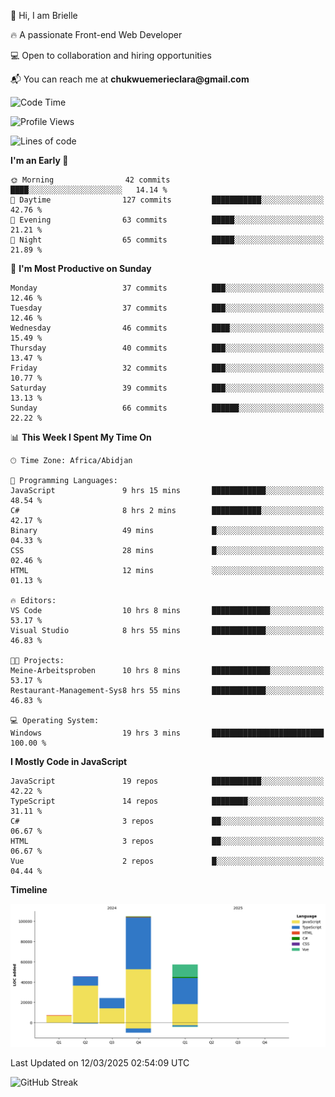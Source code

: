 <div align="left">
  <p>👋 Hi, I am Brielle</p>
  <p>🔥 A passionate Front-end Web Developer</p>
  <p>💻 Open to collaboration and hiring opportunities</p>
  <p>📬 You can reach me at <strong>chukwuemerieclara@gmail.com</strong></p>
</div>


 
 <!--START_SECTION:waka-->
![Code Time](http://img.shields.io/badge/Code%20Time-523%20hrs%209%20mins-blue)

![Profile Views](http://img.shields.io/badge/Profile%20Views-0-blue)

![Lines of code](https://img.shields.io/badge/From%20Hello%20World%20I%27ve%20Written-239.1%20thousand%20lines%20of%20code-blue)

**I'm an Early 🐤** 

```text
🌞 Morning                42 commits          ████░░░░░░░░░░░░░░░░░░░░░   14.14 % 
🌆 Daytime                127 commits         ███████████░░░░░░░░░░░░░░   42.76 % 
🌃 Evening                63 commits          █████░░░░░░░░░░░░░░░░░░░░   21.21 % 
🌙 Night                  65 commits          █████░░░░░░░░░░░░░░░░░░░░   21.89 % 
```
📅 **I'm Most Productive on Sunday** 

```text
Monday                   37 commits          ███░░░░░░░░░░░░░░░░░░░░░░   12.46 % 
Tuesday                  37 commits          ███░░░░░░░░░░░░░░░░░░░░░░   12.46 % 
Wednesday                46 commits          ████░░░░░░░░░░░░░░░░░░░░░   15.49 % 
Thursday                 40 commits          ███░░░░░░░░░░░░░░░░░░░░░░   13.47 % 
Friday                   32 commits          ███░░░░░░░░░░░░░░░░░░░░░░   10.77 % 
Saturday                 39 commits          ███░░░░░░░░░░░░░░░░░░░░░░   13.13 % 
Sunday                   66 commits          ██████░░░░░░░░░░░░░░░░░░░   22.22 % 
```


📊 **This Week I Spent My Time On** 

```text
🕑︎ Time Zone: Africa/Abidjan

💬 Programming Languages: 
JavaScript               9 hrs 15 mins       ████████████░░░░░░░░░░░░░   48.54 % 
C#                       8 hrs 2 mins        ███████████░░░░░░░░░░░░░░   42.17 % 
Binary                   49 mins             █░░░░░░░░░░░░░░░░░░░░░░░░   04.33 % 
CSS                      28 mins             █░░░░░░░░░░░░░░░░░░░░░░░░   02.46 % 
HTML                     12 mins             ░░░░░░░░░░░░░░░░░░░░░░░░░   01.13 % 

🔥 Editors: 
VS Code                  10 hrs 8 mins       █████████████░░░░░░░░░░░░   53.17 % 
Visual Studio            8 hrs 55 mins       ████████████░░░░░░░░░░░░░   46.83 % 

🐱‍💻 Projects: 
Meine-Arbeitsproben      10 hrs 8 mins       █████████████░░░░░░░░░░░░   53.17 % 
Restaurant-Management-Sys8 hrs 55 mins       ████████████░░░░░░░░░░░░░   46.83 % 

💻 Operating System: 
Windows                  19 hrs 3 mins       █████████████████████████   100.00 % 
```

**I Mostly Code in JavaScript** 

```text
JavaScript               19 repos            ███████████░░░░░░░░░░░░░░   42.22 % 
TypeScript               14 repos            ████████░░░░░░░░░░░░░░░░░   31.11 % 
C#                       3 repos             ██░░░░░░░░░░░░░░░░░░░░░░░   06.67 % 
HTML                     3 repos             ██░░░░░░░░░░░░░░░░░░░░░░░   06.67 % 
Vue                      2 repos             █░░░░░░░░░░░░░░░░░░░░░░░░   04.44 % 
```



**Timeline**

![Lines of Code chart](https://raw.githubusercontent.com/Brielle28/Brielle28/main/assets/bar_graph.png)


 Last Updated on 12/03/2025 02:54:09 UTC
<!--END_SECTION:waka-->

![GitHub Streak](https://github-readme-streak-stats.herokuapp.com/?user=Brielle28)



